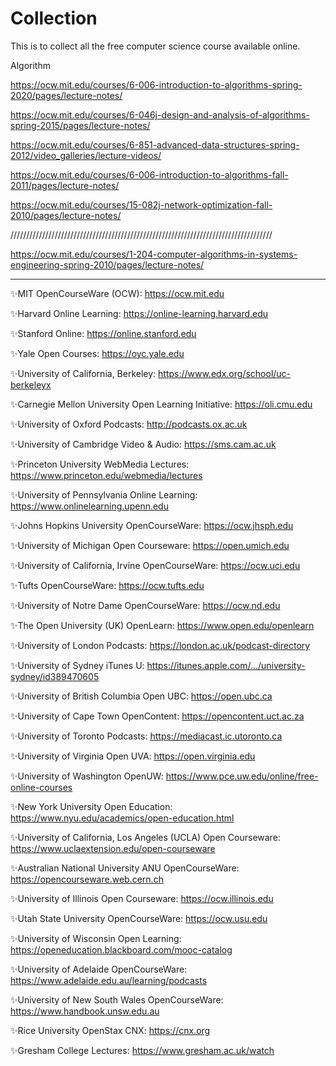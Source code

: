 # Collection


This is to collect all the free computer science course available online.


Algorithm

https://ocw.mit.edu/courses/6-006-introduction-to-algorithms-spring-2020/pages/lecture-notes/

https://ocw.mit.edu/courses/6-046j-design-and-analysis-of-algorithms-spring-2015/pages/lecture-notes/

https://ocw.mit.edu/courses/6-851-advanced-data-structures-spring-2012/video_galleries/lecture-videos/

https://ocw.mit.edu/courses/6-006-introduction-to-algorithms-fall-2011/pages/lecture-notes/

https://ocw.mit.edu/courses/15-082j-network-optimization-fall-2010/pages/lecture-notes/


///////////////////////////////////////////////////////////////////////////////////

https://ocw.mit.edu/courses/1-204-computer-algorithms-in-systems-engineering-spring-2010/pages/lecture-notes/

___________________________________________________________________________________


✨MIT OpenCourseWare (OCW): https://ocw.mit.edu

✨Harvard Online Learning: https://online-learning.harvard.edu

✨Stanford Online: https://online.stanford.edu

✨Yale Open Courses: https://oyc.yale.edu

✨University of California, Berkeley: https://www.edx.org/school/uc-berkeleyx

✨Carnegie Mellon University Open Learning Initiative: https://oli.cmu.edu

✨University of Oxford Podcasts: http://podcasts.ox.ac.uk

✨University of Cambridge Video & Audio: https://sms.cam.ac.uk

✨Princeton University WebMedia Lectures: https://www.princeton.edu/webmedia/lectures

✨University of Pennsylvania Online Learning: https://www.onlinelearning.upenn.edu

✨Johns Hopkins University OpenCourseWare: https://ocw.jhsph.edu

✨University of Michigan Open Courseware: https://open.umich.edu

✨University of California, Irvine OpenCourseWare: https://ocw.uci.edu

✨Tufts OpenCourseWare: https://ocw.tufts.edu

✨University of Notre Dame OpenCourseWare: https://ocw.nd.edu

✨The Open University (UK) OpenLearn: https://www.open.edu/openlearn

✨University of London Podcasts: https://london.ac.uk/podcast-directory

✨University of Sydney iTunes U: https://itunes.apple.com/.../university-sydney/id389470605

✨University of British Columbia Open UBC: https://open.ubc.ca

✨University of Cape Town OpenContent: https://opencontent.uct.ac.za

✨University of Toronto Podcasts: https://mediacast.ic.utoronto.ca

✨University of Virginia Open UVA: https://open.virginia.edu

✨University of Washington OpenUW: https://www.pce.uw.edu/online/free-online-courses

✨New York University Open Education: https://www.nyu.edu/academics/open-education.html

✨University of California, Los Angeles (UCLA) Open Courseware: https://www.uclaextension.edu/open-courseware

✨Australian National University ANU OpenCourseWare: https://opencourseware.web.cern.ch

✨University of Illinois Open Courseware: https://ocw.illinois.edu

✨Utah State University OpenCourseWare: https://ocw.usu.edu

✨University of Wisconsin Open Learning: https://openeducation.blackboard.com/mooc-catalog

✨University of Adelaide OpenCourseWare: https://www.adelaide.edu.au/learning/podcasts

✨University of New South Wales OpenCourseWare: https://www.handbook.unsw.edu.au

✨Rice University OpenStax CNX: https://cnx.org

✨Gresham College Lectures: https://www.gresham.ac.uk/watch
